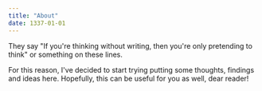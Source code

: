 ```yaml
---
title: "About"
date: 1337-01-01
---
```


They say "If you're thinking without writing, then you're only pretending to think" or something on these lines.

For this reason, I've decided to start trying putting some thoughts, findings and ideas here. Hopefully, this can be useful for you as well, dear reader!
